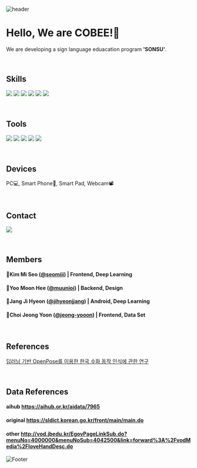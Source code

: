 ![header](https://capsule-render.vercel.app/api?type=waving&color=timeGradient&height=300&section=header&text=SONSU%20&fontSize=90)
# Hello, We are COBEE!👋

We are developing a sign language eduacation program **'SONSU'**.   

<!-- 공식 로고 색상과 정확한 로고 이름 모아보는 사이트 : https://simpleicons.org/ -->
<!-- <img src="https://img.shields.io/badge/이름-색상코드?style=flat&logo=로고명&logoColor=FFFFFF"/> -->   

<br/>  

## Skills
<img src="https://img.shields.io/badge/TensorFlow-FF6F00?style=flat&logo=TensorFlow&logoColor=FFFFFF"/> <img src="https://img.shields.io/badge/Keras-D00000?style=flat&logo=Keras&logoColor=FFFFFF"/> <img src="https://img.shields.io/badge/React-61DAFB?style=flat&logo=react&logoColor=FFFFFF"/> <img src="https://img.shields.io/badge/Kotlin-7F52FF?style=flat&logo=Kotlin&logoColor=FFFFFF"/> 
<img src="https://img.shields.io/badge/Spring Boot-6DB33F?style=flat&logo=Spring Boot&logoColor=FFFFFF"/> <img src="https://img.shields.io/badge/Mysql-7F52FF?style=flat&logo=Mysql&logoColor=FFFFFF"/> 

<br/>

## Tools
<img src="https://img.shields.io/badge/Anaconda-44A833?style=flat&logo=anaconda&logoColor=FFFFFF"/> <img src="https://img.shields.io/badge/Colab-F9AB00?style=flat&logo=Google Colab&logoColor=FFFFFF"/> <img src="https://img.shields.io/badge/Visual Studio Code-007ACC?style=flat&logo=Visual Studio Code&logoColor=FFFFFF"/>
<img src="https://img.shields.io/badge/Intellij IDEA-000000?style=flat&logo=Intellij IDEA&logoColor=FFFFFF"/>
<img src="https://img.shields.io/badge/AndroidStudio IDEA-000000?style=flat&logo=Intellij IDEA&logoColor=3DDC84"/>
 
 
<br/>

## Devices
PC💻, Smart Phone📱, Smart Pad, Webcam📽️ 
 
<br/>     

## Contact
[![](https://img.shields.io/badge/-gmail-grey?logo=gmail)](mailto:"teamcobee@gmail.com")

<br/>

## Members
#### 🌟Kim Mi Seo (<a href="https://github.com/seomiii">@seomiii</a>) | Frontend, Deep Learning
#### 🌟Yoo Moon Hee (<a href="https://github.com/muunioi">@muunioi</a>) | Backend, Design
#### 🌟Jang Ji Hyeon (<a href="https://github.com/jihyeonjjang">@jihyeonjjang</a>) | Android, Deep Learning
#### 🌟Choi Jeong Yoon (<a href="https://github.com/jeong-yooon">@jeong-yooon</a>) | Frontend, Data Set

<br/>

## References
[딥러닝 기반 OpenPose를 이용한 한국 수화 동작 인식에 관한 연구](http://journal.dcs.or.kr/_PR/view/?aidx=29041&bidx=2548)

<br/>

## Data References
#### aihub https://aihub.or.kr/aidata/7965
#### original https://sldict.korean.go.kr/front/main/main.do
#### other http://vod.jbedu.kr/EgovPageLinkSub.do?menuNo=4000000&menuNoSub=4042500&link=forward%3A%2FvodMedia%2FloveHandDesc.do

![Footer](https://capsule-render.vercel.app/api?type=waving&color=timeGradient&height=200&section=footer)
